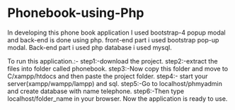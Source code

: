 # Phonebook-using-Php
In developing this phone book application I used bootstrap-4 popup modal and back-end is done using php.
front-end part i used bootstrap pop-up modal.
Back-end part i used php 
database i used mysql.


To run this application.:-
step1:-download the project.
step2:-extract the files into folder called phonebook.
step3:-Now copy this folder and move to C/xampp/htdocs and then paste the project folder.
step4:- start your server(xampp/wampp/lampp) and sql.
step5:-Go to localhost/phmyadmin and create database with name telephone.
step6:-Then type  localhost/folder_name in your browser.
Now the application is ready to use.
